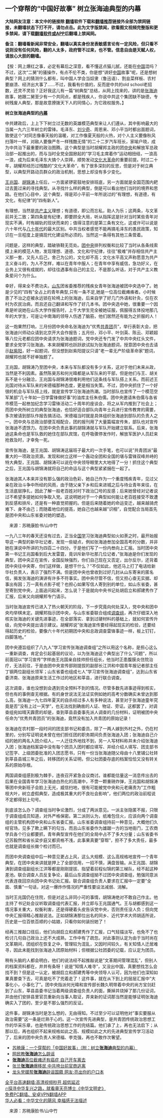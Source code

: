  <!-- 面包屑导航 --> <h2>一个穿帮的“中国好故事” 树立张海迪典型的内幕</h2> <p class="notice"><b>大陆网友注意：本文中的链接除 <a href="https://github.com/bannedbook/fanqiang" >翻墙</a>软件下载和<a href="https://github.com/killgcd/justmysocks/blob/master/README.md">翻墙推荐</a>链接外全部为禁网链接，未翻墙状态下打不开，请勿点击。此为文字版禁闻，欲看图文视频完整版和更多禁闻，请下载<a href="https://github.com/bannedbook/fanqiang">翻墙软件或APP</a>后翻墙上禁闻网。</p><p>备注：翻墙看新闻非常安全，翻墙以真实身份发表敏感言论有一定风险，但只看不说则没有任何风险，翻的人太多，政府管不过来，也不管。信息自由是天赋人权，请放心大胆的翻墙。</b></p>  <div class="entry"> <p>【按：网上爆红之事，必定有幕后之深意，看不懂这点猫儿腻，还能在<span class='wp_keywordlink_affiliate'><a href="https://www.bannedbook.org/" title="中国" target="_blank">中国</a></span>混吗？不过，这次“二舅”的骚操作，有点不伦不类，你是想“讲好<a href="https://www.bannedbook.org/bnews/tag/%E4%B8%AD%E5%9B%BD/" class="st_tag internal_tag" rel="tag" title="标签 中国 下的日志">中国</a>故事”呢，还是想树典型？网上的猜测什么都有，叫中国人学会当奴隶（鲁迅语）、割韭菜样板、农村要崩溃、经济出大事了……不过，我看有价值的，反而是中共的old school老招数，还灵不灵验？正好我这儿有一篇“树典型”总结，从网上找来的，讲的是<a href="https://www.bannedbook.org/bnews/tag/%e5%bc%a0%e6%b5%b7%e8%bf%aa/" class="st_tag internal_tag" rel="tag" title="标签 张海迪 下的日志">张海迪</a>故事，她跟二舅至少有一个共同点，都是残疾人，你说中共这个集团缺不缺德，专树残废人典型，那是故意撩拨天下人的同情心，为它政权服务。】</p> <p><strong>树立张海迪典型的<span class='wp_keywordlink_affiliate'><a href="https://www.bannedbook.org/bnews/ccpdope/" title="中共高层内幕" target="_blank">内幕</a></span></strong></p> <p>中共建政后，上上下下树立过无数的英雄模范典型来让人们遵从，其中影响最大的当属一九六三年树立的雷锋。毛泽东、<span class='wp_keywordlink'><a href="https://www.bannedbook.org/forum2/topic1158.html" title="《刘少奇传》" target="_blank">刘少奇</a></span>、周恩来、邓小平当时都出面题词，致使这个&#8221;对同志像春天般的温暖，对工作像夏天般的火热，对个人主义要像秋风扫落叶一样，对敌人要像严冬一样残酷无情&#8221;的二十二岁汽车班长，家喻户晓，成为中共治下最重要的政治图腾。这个典型是当时胡耀邦主政的团<a href="https://www.bannedbook.org/bnews/tag/%E4%B8%AD%E5%A4%AE/" class="st_tag internal_tag" rel="tag" title="标签 中央 下的日志">中央</a>和解放军总政治部一起推出的，而与当时全党全国掀起的&#8221;学习毛主席着作&#8221;运动相扭结，一浪高一浪，成为后来毛泽东大搞个人崇拜，顺势发动<span class='wp_keywordlink'><a href="https://www.bannedbook.org/forum2/topic973.html" title="《文化大革命：历史真相和集体记忆》" target="_blank">文化大革命</a></span>的重要前提。时过二十年，胡耀邦经历过残酷的&#8221;文化大革命&#8221;，有了很多深刻的反思，但是对于树立典型，以典型开路动员群众的政治机制，思想上却没有多少变化。</p> <p><a href="https://www.bannedbook.org/bnews/tag/%e7%8e%8b%e5%85%86%e5%9b%bd/" class="st_tag internal_tag" rel="tag" title="标签 王兆国 下的日志">王兆国</a>、<a href="https://www.bannedbook.org/bnews/tag/%e8%83%a1%e9%94%a6%e6%b6%9b/" class="st_tag internal_tag" rel="tag" title="标签 胡锦涛 下的日志">胡锦涛</a>上任后，一方面紧锣密鼓地安排班底，另一方面就是全国范围内耙过去篦过来的寻找典型。从寻找什么样的典型，倒是可以看出他们当时的境界和思路。在他们心目中，这个典型，得是邓小平前一年所说过的&#8221;有理想，有道德，有文化，有纪律&#8221;的&#8221;四有新人&#8221;。</p> <p>有理想，当然是<span class='wp_keywordlink'><a href="https://www.bannedbook.org/forum2/topic6177.html" title="《共产主义的终极目的》" target="_blank">共产主义</a></span>理想；有道德，即公而忘私，助人为乐；这两条，与文革前并无二致；第四条是有纪律，即要顾全大局，听从指挥这是针对当时某些青年对现实不满，时有越轨的现状而来的；值得注意的是第三条有文化，这或许可以说是六十年代与<span class='wp_keywordlink'><a href="https://www.bannedbook.org/forum2/topic939.html" title="《八十年代访谈录》" target="_blank">八十年代</a></span>的最大区别。中共当权者感觉不能再搞毛泽东的愚民政策，知识在一旦程度上是搞现代化建设所必须的。当然这一条得有其他三条管着。</p> <p>问题是，这样的典型，踏破铁鞋无觅处。<a href="https://www.bannedbook.org/bnews/tag/%E5%9B%A2%E4%B8%AD%E5%A4%AE/" class="st_tag internal_tag" rel="tag" title="标签 团中央 下的日志">团中央</a>排列权衡和比较了当时从各条线索摸上来的模范人物，发现理想、道德、文化和守纪律，往往&#8221;极难&#8221;并存相信共产主义那一套，又先人后己，舍己为公的，文化却不高；文化水平高又声称愿意为共产主义奋斗的，为人不怎样，难以在青年中服人；在青年中享有威信，急功好义，在业务上又很有成就的，却往往遇事有自己的主见，不是那么听话，对于共产主义教条爱问个为什么。</p>  <p>幸好，得来全不费功夫。<a href="https://www.bannedbook.org/bnews/tag/%e5%b1%b1%e4%b8%9c/" class="st_tag internal_tag" rel="tag" title="标签 山东 下的日志">山东</a>团省委推荐的残疾女青年张海迪被团中央选中了。她是少见的&#8221;四有&#8221;全占上的青年典型,只有一条不足,她是一位高位截瘫痪者。小时候患了不治之症被永远锁在轮椅上的张海迪，后来自学了好几门外语和针灸，仅在农村为农民治病，而且还自己翻译和写作了好几本书。团中央选中她，很重要一个因素是听说她在山东大学作报告时，上千大学生完全被她征服，佩服得五体投地那几年的大学生，可是让中南海的领导人伤透了脑筋，他们居然还有能为之折服的人！</p> <p>这一炮果然打响，三月份团中央命名张海迪为&#8221;优秀<a href="https://www.bannedbook.org/bnews/tag/%e5%85%b1%e9%9d%92%e5%9b%a2/" class="st_tag internal_tag" rel="tag" title="标签 共青团 下的日志">共青团</a>员&#8221;，举行表彰大会，把张海迪兴师动众请到北京开大会作报告；五月份，邓小平、叶剑英、陈云、邓颖超等八位元老都应团中央请求为张海迪题词，党中央还专门发了中共中央红头文件，要求全党学习张海迪。本来胡耀邦也跃跃欲试拟为张海迪题词，授意团中央也去请示<span class='wp_keywordlink'><a href="https://www.bannedbook.org/forum2/topic93.html" title="《改革历程-赵紫阳回忆录》" target="_blank">赵紫阳</a></span>，好一起题词，但没想到赵紫阳提议只请&#8221;老一辈无产阶级革命家&#8221;题词，胡耀邦也就不好单独题了。</p> <p>王兆国，胡锦涛乃至团中央，本来与军队都没有多少关系，这对于他们未来从政，当然是不利因素。虽然陈昊苏和何光暐都是从军队来的干部，但是他们与王、胡关系不是十分融洽，王兆国与胡锦涛很难利用他们这条线与军队搭上关系。而前述王兆国对待从军队来的宋德福那种态度，更是相当失策。不过，团中央抓住了一个好很的机会与军队搭上线，就是宣传学习张海迪热潮。当时部队也宣传了一个模范空军某部&#8221;几十年如一日学雷锋做好事&#8221;的油库主任朱伯儒。团中央邀请朱伯儒与各省市模范一起叁加纪念学习雷锋活动二十周年的座谈会，将之从军内推到了社会上；而团中央所树立的典型张海迪，也恰好适合部队向青年士兵进行宣传教育的需要，多次被请到部队作报告搞活动。宋德福当时就是具体组织张海迪到部队的负责人之一。团中央与总政治部便互相配合，团的报刊用了大量篇幅宣传朱，部队也对宣传张海迪不遗馀力。在团中央负责此事的胡锦涛就与军队开始建立联系。后来，张海迪这条命也是军队救的她住在部队宾馆，在呼吸骤停发作时，解放军医护人员赶来抢救及时，才幸免一死。</p> <p>宣传张海迪，是王兆国、胡锦涛这届班子最大的一次手笔，也可以说&#8221;共青团派&#8221;最重大的一项政治资源。发现和树立这样一个轰动全团和全国的堪与雷锋双峰并峙的特大典型，王兆国、胡锦涛可以说在中央领导眼里大大地得了一分！抓住这个典型之后，王兆国与胡锦涛就将自己的命运与这个典型紧紧捆在一起了。</p> <p>张海迪其人本来并没有那么强的政治色彩，她自己作为一个重度残疾青年，见过父亲在政治斗争中所经的风雨，由于随父亲下乡和后来进城之后与待业青年来往，在生活底层挣扎，因此了解一般老百姓对时下政治囗号的反感；后来她曾经对记者说过不希望多提她如何争取入党。这说明她对于一个典型如何能让老百姓接受不致遭到反感和排斥，还是有一种直觉把握的。但是后来随着她的命运变迁，越来越骑虎难下、身不由己；而随着地位的提高，她自己也越来越&#8221;识相&#8221;，自觉配合当局首先是团中央和山东省委对她的塑造。</p> <p class="src-info">　来源：苏暁康脸书/山中竹 </p>  <p>一九八三年的春天还没有过去，正当全<span class='wp_keywordlink'><a href="https://www.bannedbook.org/forum24/" title="国学传统文化禁书" target="_blank">国学</a></span>习张海迪典型如火如荼之时，最开始报导这一典型的新华社记者，发现一些疑点，例如张海迪叁加全国高考的分数，并非她在演说中所讲的为四百二十四分。于是他们写了一份内叁向上汇报。当时团中央第一书记王兆国看到后大发雷霆，竟训斥新华社那几位记者，&#8221;张海迪是你们发现的典型，团中央正在宣传，全国反映强烈，你们自己现在又否定，出尔反尔，还背着团中央往中央寄，你们这样做，是想干什么？&#8221;不仅如此，他还马上打了电话给新华社负责人，表示了强烈不满。但是团中央也曾收到过好几封从山东寄来的匿名信，揭发张海迪的演讲有许多不符事实。团中央尽管不信，但又担心查无实据、却事出有因；万一真有点影子呢？也担心如果写信人寄到别的单位，如山东省委，甚至寄到党中央，上面追问起来，怎么说？于是就向中央书记处胡启立和郝建秀作了汇报，后来又向胡耀邦专门请示。</p> <p>当时张海迪宣传已进入了热火朝天的阶段，下一步究竟向何处深入，党中央和团中央均举棋未定。胡耀邦指示团中央，与山东省委联合组成<a href="https://www.bannedbook.org/bnews/tag/%E8%B0%83%E6%9F%A5%E7%BB%84/" class="st_tag internal_tag" rel="tag" title="标签 调查组 下的日志">调查组</a>，再次仔细深入地核实张海迪的关键先进事迹，在全部落实、拿到过硬材料的基础上，就如何宣传升级，向党中央提出请示建议。胡耀邦说&#8221;张海迪宣传要经得起现实的检验，还要经得起历史的检验，要像六十年代初期团中央和总政调查雷锋事迹一样，板上钉钉，四脚落地。&#8221;</p> <p>团中央遵旨组织了八九人&#8221;学习宣传张海迪调查组&#8221;之所以用这个名称，是担心这么一重新调查，肯定会引起基层的议论，以为张海迪这个典型出了什么&#8221;问题&#8221;，所以前面冠以&#8221;学习宣传&#8221;字样由王兆国亲自挂帅担任组长，他当时正患腹膜炎住院治疗，无法前往，于是由团中央宣传部刚提拔的副部长江洪和中国青年报记者部主任丁钢两位副组长领军；山东省委也组成七人&#8221;学习宣传张海迪调查组&#8221;，达到山东省委济南、张海迪原来生活工作过的地区和莘县，进行联合调查。</p> <p>这次调查，谁也没想到会遇到完全预料不到的情况。尽管多数先进事迹得到核实，但也有的事例查无根据。有的身世说法无法证实例如她的高考分数确实未曾达到那么高，张海迪一九七四年夏天的自杀经过多人有多种说法，甚至对于张海迪童年究竟是否&#8221;没有上过一天学&#8221;，也无法找到确凿的人证、物证、旁证。这都罢了，对调查组宛如晴天霹雳的却是，查到莘县县委事先派人调查的几份材料，证明被团中央任命为&#8221;优秀共青团员&#8221;的张海迪，竟然没有加入共青团的原始记录！</p> <p>张海迪在农村那一段时间的团支部书记和委员，除了一两人嫁到外村之外，仍在村里的，分别写证明说未曾在他们担任团的职务期间负责张海迪入团；张海迪自己介绍的她的两名入团介绍人，一人迁往外地找不到，另一人写材料称并未介绍张海迪入团；张海迪档案袋中没有每个团员入团时都应填写、并经介绍人填写、团支部书记签字、上级团委批准的入团志愿书，只有一份当张海迪随父母由十八里铺公社转到莘县县城三年之后，转移团的关系证明，但公社团委存底的档案恰恰又没有转关系的原始存根。</p> <p>两国调查组感到极为棘手，连夜召开紧急会议商讨。谁都能估量这一消息传出去的后果在全国青年学习张海迪白热化的高潮中，不啻一颗重磅炸弹，王兆国和胡锦涛等团中央新班子会脸上无光，威信扫地，很有可能被党中央和元老痛责为&#8221;工作粗枝大叶，树立虚假典型，造成极其重大的不良社会影响&#8221;，他们两位的政治前程说不定都得划上句号。</p>  <p>到底该怎么办？调查组当时争论激烈，分成了两派意见。一派主张隐匿不报，只限于调查组成员知道，对外严格保密。第二派则认为，纸难包住火，应该向两个调查组的主管机构团中央和山东省委汇报。山东省委调查组持前一种意见，大概他们久经官场，见多了欺上瞒下的勾当，而且山东省委作为雄踞一方的当地衙门，工农商学兵各个行业都要抓，青年典型宣传在他们的全局中占不了多大分量；山东省委书记苏毅然和省长梁步庭又都资格不浅，此事果真要&#8221;穿帮&#8221;，担不了多大责任，最多也就是调查组长做个检讨而已。</p> <p>而团中央调查组中后一种意见更占上风，这么大规模、这么高规格地宣传一个青年典型，在团中央来讲就是押上了全部信用，一招不慎，满盘皆输。从王兆国、胡锦涛到调查组副组长江洪等都是刚刚提拔、指望着前程似锦的第三梯队，经不起这种差池。联合调查人员反复争论，最后山东调查组拗不过团中央调查组，勉强同意派代表连夜回京向团中央书记处汇报。联合调查组负责人要求在汇报中一定要&#8221;全面、慎重&#8221;一句话，对这一爆炸作情况的严重性要设法减弱、消解。</p> <p>当时王兆国仍在住院，但是对这么非同小可的事情，胡锦涛绝对不敢自己作主。他主持了书记处会议听取调查组代表汇报，并立即与王兆国通气。王与胡都感到这一情况事关重大，权衡利害，还是得硬着头皮告诉党中央，否则责任没人负；但向党中央汇报得精心推敲说法。正如胡锦涛那位出名的同乡、近代学术大师胡适所说，历史是一位百依百顺的小姑娘，只看你如何装扮她了！</p> <p>经再三推敲口径后，他们向胡启立和郝建秀作了汇报，口气轻描淡写，也免不了也检讨几句自己政治上还不大成熟，工作中有了疏忽。对此事则认定为由于当时尚在文革期间，团组织在恢复之中，管理较为混乱，又因时间较久，有关知情人迁居难寻，因此未能找到张海迪入团原始材料；但根据公社团委的记载，应认定为团员。</p> <p>稍有头脑的人都会明白，他们的说法经不起推敲说是&#8221;文革期间管理混乱&#8221;，但别人的档案资料都在，井井有条呀！说是&#8221;知情人难寻&#8221;，又没出中国，真要想找怎么会找不到？但是这一认定，被胡启立和郝建秀等中央领导人认可，因为他们也深知如果真要查下去，可真是吃不了兜着走了！这件事，就在从下到上的层层汇报中&#8221;大事化小，小事化了&#8221;。团中央指派何光暐和宣传部长魏久明带着中央的尚方宝剑赶到了山东，莘县县委书记当着两级调查组负责人的面，撕掉并烧掉了那几份证词，并由他们安排县里官员重新向当事人取证，弄来新的证词那当然是能够证明张海迪确实入了团的，至少是不那么强烈的反证。</p> <p>这件事，胡锦涛当时是怎么想的，无由得知。不过至少可以证明他对&#8221;事实要服从政治需要&#8221;这一条是烂熟于心的。这一次宣传先进典型，是共青团传统政治思想工作的华采乐章，也是传统政治思想工作的完结篇。他们承了上，再也无法启下；从那以后，再也组织不起来规格如此之高、规模如此之大的先进典型宣传学习活动了，后来的团中央负责人宋德福、李克强，再也不敢作次奢望。</p>  <div id="taboola-mid-1"></div>  <ul class='op-related-articles' title='相关阅读'> <li><a href='https://www.bannedbook.org/bnews/baitai/20220729/1764636.html' target='_blank'>苏暁康：一个穿帮的「中国好故事」（附：树立<b>张海迪</b>典型的内幕）</a></li> <li><a href='https://www.bannedbook.org/bnews/ssgc/20121103/679581.html' target='_blank'>网民教<b>张海迪</b>怎么辟谣</a></li> <li><a href='https://www.bannedbook.org/bnews/cnnews/aboluonews/20150802/432374.html' target='_blank'><b>张海迪</b>高位截瘫还有癌症 自己开车离去</a></li> <li><a href='https://www.bannedbook.org/bnews/cnnews/20121130/83030.html' target='_blank'>张兰<b>张海迪</b>爆移民 中共垮台前官商逃离</a></li> <li><a href='https://www.bannedbook.org/bnews/cnnews/20121129/82634.html' target='_blank'>龙头党媒帮<b>张海迪</b>辟谣国籍 网友:亮出你的户口本</a></li> </ul> <p class="texttj"> <a href="https://github.com/bannedbook/fanqiang/wiki/V2ray%E6%9C%BA%E5%9C%BA" target="_blank">全平台高速翻墙:高清视频秒开,超低延迟</a><br/> <a href="https://www.bannedbook.org/bnews/comments/20220808/1768773.html" target="_blank">🔥探寻中华复兴之路，就看章天亮博士《中华文明史》</a><br/> <a href="https://github.com/bannedbook/fanqiang/wiki/%E7%A6%81%E9%97%BB%E7%BD%91%E5%AE%89%E5%8D%93%E7%BF%BB%E5%A2%99%E6%96%B0%E9%97%BBAPP" target="_blank">免费PC翻墙、安卓VPN翻墙APP</a><br/> <a href="https://www.bannedbook.org/bnews/comments/20220220/1694796.html" target="_blank">华人必看：中华文化的飓风 幸福感无法描述</a> </p><p class="src-info">　来源：苏暁康脸书/山中竹 </p><a name='sharetosocial'></a>  <div style="margin-bottom:5px;padding-bottom:5px;clear:both"> <div id="archive-pix-1" class="banner-ads"> <!-- AuctionX Display platform tag START --> <div id="27602x728x90x621x_ADSLOT1" clicktrack="%%CLICK_URL_ESC%%"></div>  <!-- AuctionX Display platform tag END --> </div> <div id="archive-pix-2" class="banner-ads"> <!-- AuctionX Display platform tag START --> <div id="27556x300x250x621x_ADSLOT1" clicktrack="%%CLICK_URL_ESC%%" style="margin:0 auto;text-align:center"></div>  <!-- AuctionX Display platform tag END --> </div> </div>  <div id="archive-pix-1" class="banner-ads"> <!-- AuctionX Display platform tag START --> <div id="27603x728x90x621x_ADSLOT1" clicktrack="%%CLICK_URL_ESC%%"></div>  <!-- AuctionX Display platform tag END --> </div> </div><!--END ENTRY--> 